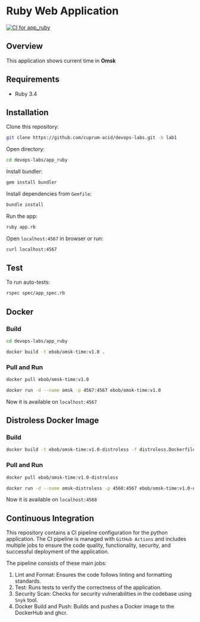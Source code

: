 # Ruby Web Application

[![CI for app_ruby](https://github.com/cuprum-acid/devops-labs/actions/workflows/app_ruby.yml/badge.svg)](https://github.com/cuprum-acid/devops-labs/actions/workflows/app_ruby.yml)

## Overview

This application shows current time in **Omsk**

## Requirements

* Ruby 3.4

## Installation

Clone this repository:

```bash
git clone https://github.com/cuprum-acid/devops-labs.git -b lab1
```

Open directory:

```bash
cd devops-labs/app_ruby
```

Install bundler:

```bash
gem install bundler
```

Install dependencies from `Gemfile`:

```bash
bundle install
```

Run the app:

```bash
ruby app.rb
```

Open `localhost:4567` in browser or run:

```bash
curl localhost:4567
```

## Test

To run auto-tests:

```bash
rspec spec/app_spec.rb
```

## Docker

### Build

```bash
cd devops-labs/app_ruby
```

```bash
docker build -t ebob/omsk-time:v1.0 .
```

### Pull and Run

```bash
docker pull ebob/omsk-time:v1.0
```

```bash
docker run -d --name omsk -p 4567:4567 ebob/omsk-time:v1.0
```

Now it is available on `localhost:4567`

## Distroless Docker Image

### Build

```bash
docker build -t ebob/omsk-time:v1.0-distroless -f distroless.Dockerfile .
```

### Pull and Run

```bash
docker pull ebob/omsk-time:v1.0-distroless
```

```bash
docker run -d --name omsk-distroless -p 4568:4567 ebob/omsk-time:v1.0-distroless
```

Now it is available on `localhost:4568`

## Continuous Integration

This repository contains a CI pipeline configuration for the python application. The CI pipeline is managed with `GitHub Actions` and includes multiple jobs to ensure the code quality, functionality, security, and successful deployment of the application.

The pipeline consists of these main jobs:

1. Lint and Format: Ensures the code follows linting and formatting standards.
2. Test: Runs tests to verify the correctness of the application.
3. Security Scan: Checks for security vulnerabilities in the codebase using `Snyk` tool.
4. Docker Build and Push: Builds and pushes a Docker image to the DockerHub and ghcr.
